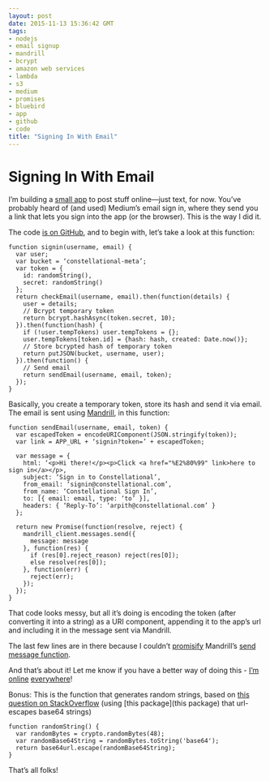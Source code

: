 ```yaml
---
layout: post
date: 2015-11-13 15:36:42 GMT
tags:
- nodejs
- email signup
- mandrill
- bcrypt
- amazon web services
- lambda
- s3
- medium
- promises
- bluebird
- app
- github
- code
title: "Signing In With Email"
---
```

# Signing In With Email

I’m building a [small app](http://github.com/constellational) to post stuff online—just text, for now. You’ve probably heard of (and used) Medium’s email sign in, where they send you a link that lets you sign into the app (or the browser). This is the way I did it.

The code [is on GitHub](https://github.com/constellational/api/blob/master/signin/index.js), and to begin with, let’s take a look at this function:

    function signin(username, email) {
      var user;
      var bucket = ‘constellational-meta’;
      var token = {
        id: randomString(),
        secret: randomString() 
      };
      return checkEmail(username, email).then(function(details) {
        user = details;
        // Bcrypt temporary token
        return bcrypt.hashAsync(token.secret, 10);
      }).then(function(hash) {
        if (!user.tempTokens) user.tempTokens = {};
        user.tempTokens[token.id] = {hash: hash, created: Date.now()};
        // Store bcrypted hash of temporary token
        return putJSON(bucket, username, user);
      }).then(function() {
        // Send email
        return sendEmail(username, email, token);
      });
    }
    
    
Basically, you create a temporary token, store its hash and send it via email. The email is sent using [Mandrill](http://mandrill.com/), in this function:

    function sendEmail(username, email, token) {
      var escapedToken = encodeURIComponent(JSON.stringify(token));
      var link = APP_URL + ‘signin?token=’ + escapedToken;
      
      var message = {
        html: ‘<p>Hi there!</p><p>Click <a href="%E2%80%99" link>here to sign in</a></p>, 
        subject: ‘Sign in to Constellational’,
        from_email: ‘signin@constellational.com’,
        from_name: ‘Constellational Sign In’,
        to: [{ email: email, type: ‘to’ }],
        headers: { ‘Reply-To’: ‘arpith@constellational.com’ }
      };
      
      return new Promise(function(resolve, reject) {
        mandrill_client.messages.send({
          message: message
        }, function(res) {
          if (res[0].reject_reason) reject(res[0]);
          else resolve(res[0]);
        }, function(err) { 
          reject(err);
        });
      });
    }
    
    
That code looks messy, but all it’s doing is encoding the token (after converting it into a string) as a URI component, appending it to the app’s url and including it in the message sent via Mandrill.

The last few lines are in there because I couldn’t [promisify](https://github.com/petkaantonov/bluebird) Mandrill’s [send message function](https://mandrillapp.com/api/docs/messages.nodejs.html).

And that’s about it! Let me know if you have a better way of doing this - [I’m](http://twitter.com/arpith) [online](http://github.com/arpith) [everywhere](http://arpith@feedreader.co/)!

Bonus: This is the function that generates random strings, based on [this question on StackOverflow](http://stackoverflow.com/questions/8855687/secure-random-token-in-node-js) (using [this package](this package) that url-escapes base64 strings)

    function randomString() {
      var randomBytes = crypto.randomBytes(48);
      var randomBase64String = randomBytes.toString('base64');
      return base64url.escape(randomBase64String);
    }
    

That’s all folks!